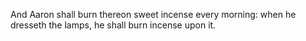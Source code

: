 And Aaron shall burn thereon sweet incense every morning: when he dresseth the lamps, he shall burn incense upon it.
